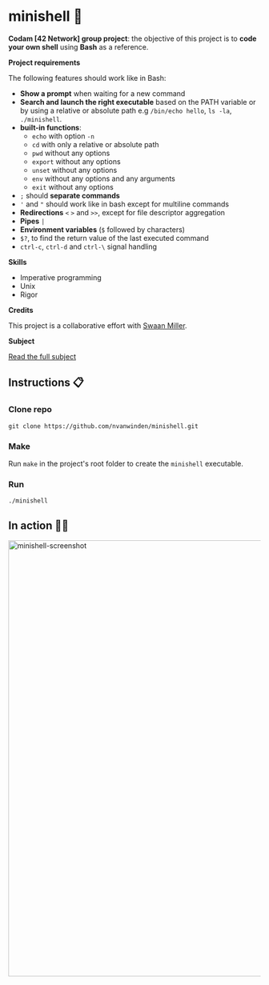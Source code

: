 # minishell :shell:
**Codam [42 Network] group project**: the objective of this project is to **code your own shell** using **Bash** as a reference.

__Project requirements__

The following features should work like in Bash:
- **Show a prompt** when waiting for a new command
- **Search and launch the right executable** based on the PATH variable or by using a relative or absolute path e.g `/bin/echo hello`, `ls -la`, `./minishell`.
- **built-in functions**:
  - `echo` with option `-n`
  - `cd` with only a relative or absolute path
  - `pwd` without any options
  - `export` without any options
  - `unset` without any options
  - `env` without any options and any arguments
  - `exit` without any options
 - `;` should **separate commands**
 - `'` and `"` should work like in bash except for multiline commands
 - **Redirections** `<` `>` and `>>`, except for file descriptor aggregation
 - **Pipes** `|`
 - **Environment variables** (`$` followed by characters)
 - `$?`, to find the return value of the last executed command
 - `ctrl-c`, `ctrl-d` and `ctrl-\` signal handling

__Skills__

- Imperative programming
- Unix
- Rigor

__Credits__

This project is a collaborative effort with [Swaan Miller](https://github.com/subsp4ce).

__Subject__

[Read the full subject](https://github.com/nvanwinden/minishell/blob/main/en.subject.pdf)

## Instructions :clipboard:

### Clone repo

`git clone https://github.com/nvanwinden/minishell.git`

### Make

Run `make` in the project's root folder to create the `minishell` executable.

### Run

`./minishell`

## In action :surfing_man:

<img width="872" alt="minishell-screenshot" src="https://user-images.githubusercontent.com/58479085/205021340-8e49892c-32cc-4c50-a8bd-a54c8f800fcc.png">

